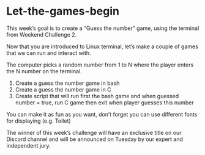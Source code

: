 # Let-the-games-begin
This week’s goal is to create a “Guess the number” game, using the terminal from Weekend Challenge 2. 

Now that you are introduced to Linux terminal, let’s make a couple of games that we can run and interact with.

The computer picks a random number from 1 to N where the player enters the N number on the terminal.
1.	Create a guess the number game in bash
2.	Create a guess the number game in C
3.	Create script that will run first the bash game and when guessed number = true, run C game then exit when player guesses this number

You can make it as fun as you want, don’t forget you can use different fonts for displaying (e.g. Toilet)

The winner of this week’s challenge will have an exclusive title on our Discord channel and will be announced on Tuesday by our expert and independent jury.
